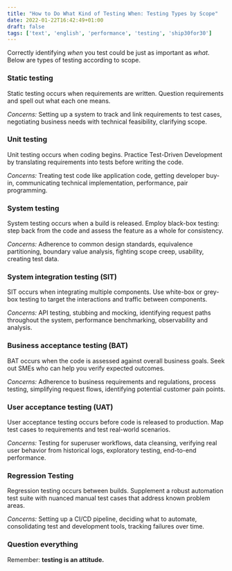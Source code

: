 ```yaml
---
title: "How to Do What Kind of Testing When: Testing Types by Scope"
date: 2022-01-22T16:42:49+01:00
draft: false
tags: ['text', 'english', 'performance', 'testing', 'ship30for30']
---
```


Correctly identifying _when_ you test could be just as important as _what_. Below are types of testing according to scope.

### Static testing

Static testing occurs when requirements are written. Question requirements and spell out what each one means.

_Concerns:_ Setting up a system to track and link requirements to test cases, negotiating business needs with technical feasibility, clarifying scope.

### Unit testing

Unit testing occurs when coding begins. Practice Test-Driven Development by translating requirements into tests before writing the code.

_Concerns:_ Treating test code like application code, getting developer buy-in, communicating technical implementation, performance, pair programming.

### System testing 

System testing occurs when a build is released. Employ black-box testing: step back from the code and assess the feature as a whole for consistency.

_Concerns:_ Adherence to common design standards, equivalence partitioning, boundary value analysis, fighting scope creep, usability, creating test data.

### System integration testing (SIT)

SIT occurs when integrating multiple components. Use white-box or grey-box testing to target the interactions and traffic between components.

_Concerns:_ API testing, stubbing and mocking, identifying request paths throughout the system, performance benchmarking, observability and analysis.

### Business acceptance testing (BAT)

BAT occurs when the code is assessed against overall business goals. Seek out SMEs who can help you verify expected outcomes.

_Concerns:_ Adherence to business requirements and regulations, process testing, simplifying request flows, identifying potential customer pain points.

### User acceptance testing (UAT)

User acceptance testing occurs before code is released to production. Map test cases to requirements and test real-world scenarios.

_Concerns:_ Testing for superuser workflows, data cleansing, verifying real user behavior from historical logs, exploratory testing, end-to-end performance.

### Regression Testing

Regression testing occurs between builds. Supplement a robust automation test suite with nuanced manual test cases that address known problem areas.

_Concerns:_ Setting up a CI/CD pipeline, deciding what to automate, consolidating test and development tools, tracking failures over time.

### Question everything

Remember: **testing is an attitude.**